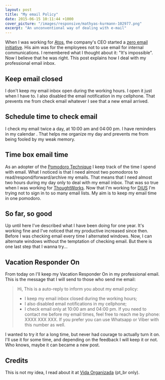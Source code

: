 ```yaml
---
layout: post
title: "My email Policy"
date: 2015-06-15 10:11:44 +1000
cover_picture: "/images/responsive/mathyas-kurmann-102977.png"
excerpt: "An unconventional way of dealing with e-mail"
---
```


When I was working for [Atos](http://www.atos.net), the company's CEO started a [zero email initiative](http://atos.net/en-us/home/we-are/zero-email.html). His aim was for the employees not to use email for internal communications. I remembered what I thought about it: "It's impossible".
Now I believe that he was right.
This post explains how I deal with my professional email inbox.

## Keep email closed

I don't keep my email inbox open during the working hours. I open it just when I have to. I also disabled the email notification in my cellphone. That prevents me from check email whatever I see that a new email arrived.

## Schedule time to check email
I check my email twice a day, at 10:00 am and 04:00 pm. I have reminders in my calendar . That helps me organize my day and prevents me from being fooled by my weak memory.

## Time box email time
As an adopter of the [Pomodoro Technique](http://pomodorotechnique.com/) I keep track of the time I spend with email. What I noticed is that I need almost two pomodoros  to read/respond/forward/archive my emails. That means that I need almost two hours during my day only to deal with my email inbox.  That was so true when I was working for [ThoughtWorks](http://www.thoughtworks.com/). Now that I'm working for [DiUS](http://dius.com.au/) I'm trying not to sign in to so many email lists. My aim is to keep my email time in one pomodoro.

## So far, so good
Up until here I've described what I have been doing for one year. It's working fine and I've noticed that my productive increased since then. Before I was checking email every time I alternated windows. Now, I can alternate windows without the temptation of checking email. But there is one last step that  I wanna try...

## Vacation Responder On
From today on I'll keep my Vacation Responder On in my professional email. This is the message that I will send to those who send me email:

>Hi,
>This is a auto-reply to inform you about my email policy:
> * I keep my email inbox closed during the working hours;  
> * I also disabled email notifications in my cellphone;
> * I check email only at 10:00 am and 04:00 pm.
> If you need to contact me before my email times, feel free to reach me by phone: XXXX XXX XXX. If you prefer you can use Whatsapp or Viber with this number as well.

I wanted to try it for a long time, but never had courage to actually turn it on. I'll use it for some time, and depending on the feedback I will keep it or not. Who knows, maybe it can became a new post.

## Credits
This is not my idea, I read about it at [Vida Organizada](http://vidaorganizada.com/comece/dicas/2-dicas-incriveis-de-produtividade-que-mudaram-minha-vida/) (pt_br only).
